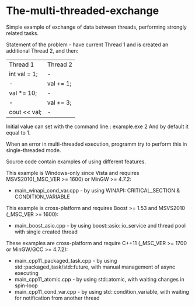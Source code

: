 The-multi-threaded-exchange
===========================

Simple example of exchange of data between threads, performing strongly related tasks.

Statement of the problem - have current Thread 1 and is created an additional Thread 2, and then:
<table>
<tr><td>Thread 1</td>      <td>Thread 2</td></tr>
<tr><td> int val = 1; </td><td> - </td></tr>
<tr><td> - </td>           <td> val += 1; </td></tr>
<tr><td> val *= 10;   </td><td> - </td></tr>
<tr><td> - </td>           <td> val += 3; </td></tr>
<tr><td> cout << val; </td><td> - </td></tr>
</table>
Initial value can set with the command line.: example.exe 2
And by default it equal to 1.

When an error in multi-threaded execution, programm try to perform this in single-threaded mode.

Source code contain examples of using different features.


This example is Windows-only since Vista and requires MSVS2010(_MSC_VER >= 1600) or MinGW >= 4.7.2:
- main_winapi_cond_var.cpp - by using WINAPI: CRITICAL_SECTION & CONDITION_VARIABLE


This example is cross-platform and requires Boost >= 1.53 and MSVS2010 (_MSC_VER >= 1600):
- main_boost_asio.cpp - by using boost::asio::io_service and thread pool with single created thread


These examples are cross-platform and require C++11 (_MSC_VER >= 1700 or MinGW/GCC >= 4.7.2):
- main_cpp11_packaged_task.cpp - by using std::packaged_task/std::future, with manual management of async executing 
- main_cpp11_atomic.cpp - by using std::atomic, with waiting changes in spin-loop
- main_cpp11_cond_var.cpp - by using std::condition_variable, with waiting for notification from another thread